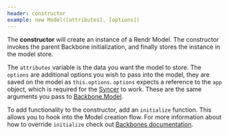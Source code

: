 ```yaml
---
header: constructor
example: new Model([attributes], [options])
---
```


The **constructor** will create an instance of a Rendr Model.  The constructor invokes the parent Backbone initialization, and finally stores the instance in the model store.

The `attributes` variable is the data you want the model to store.  The `options` are additional options you wish to pass into the model, they are saved on the model as `this.options`.  `options` expects a reference to the `app` object, which is required for the [Syncer](/syncer) to work.  These are the same arguments you pass to [Backbone.Model](http://backbonejs.org#Model-constructor).

To add functionality to the constructor, add an `initialize` function. This allows you to hook into the Model creation flow.  For more information about how to override `initialize` check out [Backbones documentation](http://backobnejs.org#Model-constructor).

